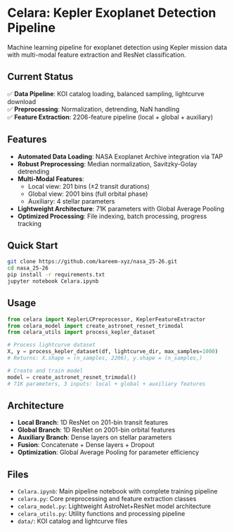 # Celara: Kepler Exoplanet Detection Pipeline

Machine learning pipeline for exoplanet detection using Kepler mission data with multi-modal feature extraction and ResNet classification.

## Current Status

✅ **Data Pipeline**: KOI catalog loading, balanced sampling, lightcurve download  
✅ **Preprocessing**: Normalization, detrending, NaN handling  
✅ **Feature Extraction**: 2206-feature pipeline (local + global + auxiliary)  

## Features

- **Automated Data Loading**: NASA Exoplanet Archive integration via TAP
- **Robust Preprocessing**: Median normalization, Savitzky-Golay detrending  
- **Multi-Modal Features**: 
  - Local view: 201 bins (±2 transit durations)
  - Global view: 2001 bins (full orbital phase)
  - Auxiliary: 4 stellar parameters
- **Lightweight Architecture**: 71K parameters with Global Average Pooling
- **Optimized Processing**: File indexing, batch processing, progress tracking

## Quick Start

```bash
git clone https://github.com/kareem-xyz/nasa_25-26.git
cd nasa_25-26
pip install -r requirements.txt
jupyter notebook Celara.ipynb
```

## Usage

```python
from celara import KeplerLCPreprocessor, KeplerFeatureExtractor
from celara_model import create_astronet_resnet_trimodal
from celara_utils import process_kepler_dataset

# Process lightcurve dataset
X, y = process_kepler_dataset(df, lightcurve_dir, max_samples=1000)
# Returns: X.shape = (n_samples, 2206), y.shape = (n_samples,)

# Create and train model
model = create_astronet_resnet_trimodal()
# 71K parameters, 3 inputs: local + global + auxiliary features
```

## Architecture

- **Local Branch**: 1D ResNet on 201-bin transit features
- **Global Branch**: 1D ResNet on 2001-bin orbital features  
- **Auxiliary Branch**: Dense layers on stellar parameters
- **Fusion**: Concatenate + Dense layers + Dropout
- **Optimization**: Global Average Pooling for parameter efficiency

## Files

- `Celara.ipynb`: Main pipeline notebook with complete training pipeline
- `celara.py`: Core preprocessing and feature extraction classes
- `celara_model.py`: Lightweight AstroNet+ResNet model architecture
- `celara_utils.py`: Utility functions and processing pipeline
- `data/`: KOI catalog and lightcurve files